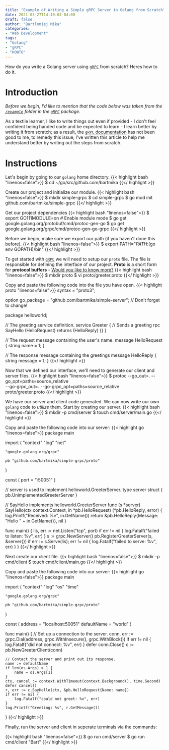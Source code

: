 ```yaml
---
title: "Example of Writing a Simple gRPC Server in Golang from Scratch"
date: 2021-03-27T14:10:03-04:00
draft: false
author: "Bartlomiej Mika"
categories:
- "Web Development"
tags:
- "Golang"
- "gRPC"
- "HOWTO"
---
```


How do you write a Golang server using [``gRPC``](https://grpc.io/docs/languages/go/quickstart/) from scratch? Heres how to do it.

<!--more-->

# Introduction
*Before we begin, I'd like to mention that the code below was taken from the [``/example``](https://github.com/grpc/grpc-go/tree/master/examples) folder in the [``gRPC``](https://grpc.io/docs/languages/go/quickstart/) package.*

As a textile learner, I like to write things out even if provided - I don't feel confident being handed code and be expected to learn - I learn better by writing it from scratch; as a result, the [``gRPC`` documentation](https://grpc.io/docs/languages/go/quickstart/) has not been good to me, to remedy this issue, I've written this article to help me understand better by writing out the steps from scratch.

# Instructions

Let's begin by going to our ``golang`` home directory.
{{< highlight bash "linenos=false">}}
$ cd ~/go/src/github.com/bartmika
{{</ highlight >}}

Create our project and initialize our module.
{{< highlight bash "linenos=false">}}
$ mkdir simple-grpc
$ cd simple-grpc
$ go mod init github.com/bartmika/simple-grpc
{{</ highlight >}}

Get our project dependencies
{{< highlight bash "linenos=false">}}
$ export GO111MODULE=on  # Enable module mode
$ go get google.golang.org/protobuf/cmd/protoc-gen-go
$ go get google.golang.org/grpc/cmd/protoc-gen-go-grpc
{{</ highlight >}}

Before we begin, make sure we export our path (if you haven't done this before).
{{< highlight bash "linenos=false">}}
$ export PATH="$PATH:$(go env GOPATH)/bin"
{{</ highlight >}}

To get started with [``gRPC``](https://grpc.io/docs/languages/go/quickstart/) we will need to setup our ``proto`` file. The file is responsible for defining the interface of our project. **Proto** is a short form for **protocol buffers** - [Would you like to know more?](https://developers.google.com/protocol-buffers)
{{< highlight bash "linenos=false">}}
$ mkdir proto
$ vi proto/greeter.proto
{{</ highlight >}}

Copy and paste the following code into the file you have open.
{{< highlight proto "linenos=false">}}
syntax = "proto3";

option go_package = "github.com/bartmika/simple-server"; // Don't forget to change!

package helloworld;

// The greeting service definition.
service Greeter {
    // Sends a greeting
    rpc SayHello (HelloRequest) returns (HelloReply) {}
}

// The request message containing the user's name.
message HelloRequest {
    string name = 1;
}

// The response message containing the greetings
message HelloReply {
    string message = 1;
}
{{</ highlight >}}

Now that we defined our interface, we'll need to generate our client and server files.
{{< highlight bash "linenos=false">}}
$ protoc --go_out=. --go_opt=paths=source_relative \
   --go-grpc_out=. --go-grpc_opt=paths=source_relative \
   proto/greeter.proto
{{</ highlight >}}

We have our server and client code generated. We can now write our own ``golang`` code to *utilize* them. Start by creating our server.
{{< highlight bash "linenos=false">}}
$ mkdir -p cmd/server
$ touch cmd/server/main.go
{{</ highlight >}}

Copy and paste the following code into our server:
{{< highlight go "linenos=false">}}
package main

import (
    "context"
    "log"
    "net"

    "google.golang.org/grpc"

    pb "github.com/bartmika/simple-grpc/proto"
)

const (
    port = ":50051"
)

// server is used to implement helloworld.GreeterServer.
type server struct {
    pb.UnimplementedGreeterServer
}

// SayHello implements helloworld.GreeterServer
func (s *server) SayHello(ctx context.Context, in *pb.HelloRequest) (*pb.HelloReply, error) {
    log.Printf("Received: %v", in.GetName())
    return &pb.HelloReply{Message: "Hello " + in.GetName()}, nil
}

func main() {
    lis, err := net.Listen("tcp", port)
    if err != nil {
        log.Fatalf("failed to listen: %v", err)
    }
    s := grpc.NewServer()
    pb.RegisterGreeterServer(s, &server{})
    if err := s.Serve(lis); err != nil {
        log.Fatalf("failed to serve: %v", err)
    }
}
{{</ highlight >}}

Next create our client file.
{{< highlight bash "linenos=false">}}
$ mkdir -p cmd/client
$ touch cmd/client/main.go
{{</ highlight >}}

Copy and paste the following code into our server:
{{< highlight go "linenos=false">}}
package main

import (
    "context"
    "log"
    "os"
    "time"

    "google.golang.org/grpc"

    pb "github.com/bartmika/simple-grpc/proto"
)

const (
    address     = "localhost:50051"
    defaultName = "world"
)

func main() {
    // Set up a connection to the server.
    conn, err := grpc.Dial(address, grpc.WithInsecure(), grpc.WithBlock())
    if err != nil {
        log.Fatalf("did not connect: %v", err)
    }
    defer conn.Close()
    c := pb.NewGreeterClient(conn)

    // Contact the server and print out its response.
    name := defaultName
    if len(os.Args) > 1 {
        name = os.Args[1]
    }
    ctx, cancel := context.WithTimeout(context.Background(), time.Second)
    defer cancel()
    r, err := c.SayHello(ctx, &pb.HelloRequest{Name: name})
    if err != nil {
        log.Fatalf("could not greet: %v", err)
    }
    log.Printf("Greeting: %s", r.GetMessage())
}
{{</ highlight >}}

Finally, run the server and client in seperate terminals via the commands:

{{< highlight bash "linenos=false">}}
$ go run cmd/server
$ go run cmd/client "Bart"
{{</ highlight >}}

